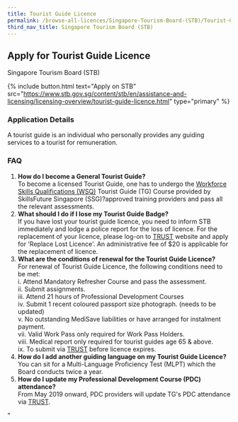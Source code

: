 ```yaml
---
title: Tourist Guide Licence
permalink: /browse-all-licences/Singapore-Tourism-Board-(STB)/Tourist-Guide-Licence
third_nav_title: Singapore Tourism Board (STB)
---
```


## Apply for Tourist Guide Licence

Singapore Tourism Board (STB)

{% include button.html text="Apply on STB" src="https://www.stb.gov.sg/content/stb/en/assistance-and-licensing/licensing-overview/tourist-guide-licence.html" type="primary" %}

<H3>Application Details</H3>

<p>A tourist guide is an individual who personally provides any guiding services to a tourist for remuneration.</p> <h3>FAQ</h3> <ol> <li><strong>How do I become a General Tourist Guide?<br /></strong>To become a licensed Tourist Guide, one has to undergo the <a href="https://www.ssg-wsg.gov.sg/" target="_blank" rel="noopener">Workforce Skills Qualifications (WSQ)</a> Tourist Guide (TG) Course provided by SkillsFuture Singapore (SSG)?approved training providers and pass all the relevant assessments.</li> <li><strong>What should I do if I lose my Tourist Guide Badge?<br /></strong>If you have lost your tourist guide licence, you need to inform STB immediately and lodge a police report for the loss of licence. For the replacement of your licence, please log-on to <a href="https://trust.stb.gov.sg/" target="_blank" rel="noopener">TRUST</a> website and apply for 'Replace Lost Licence'. An administrative fee of $20 is applicable for the replacement of licence.</li> <li><strong>What are the conditions of renewal for the Tourist Guide Licence?<br /></strong>For renewal of Tourist Guide Licence, the following conditions need to be met:<br />i. Attend Mandatory Refresher Course and pass the assessment.<br />ii. Submit assignments.<br />iii. Attend 21 hours of Professional Development Courses<br />iv. Submit 1 recent coloured passport size photograph. (needs to be updated)<br />v. No outstanding MediSave liabilities or have arranged for instalment payment.<br />vii. Valid Work Pass only required for Work Pass Holders.<br />viii. Medical report only required for tourist guides age 65 & above.<br />ix. To submit via <a href="https://trust.stb.gov.sg/" target="_blank" rel="noopener">TRUST</a> before licence expires.</li> <li><strong>How do I add another guiding language on my Tourist Guide Licence?<br /></strong>You can sit for a Multi-Language Proficiency Test (MLPT) which the Board conducts twice a year.</li> <li><strong>How do I update my Professional Development Course (PDC) attendance?<br /></strong>From May 2019 onward, PDC providers will update TG's PDC attendance via <a href="https://trust.stb.gov.sg/" target="_blank" rel="noopener">TRUST</a>.</li> </ol>"

